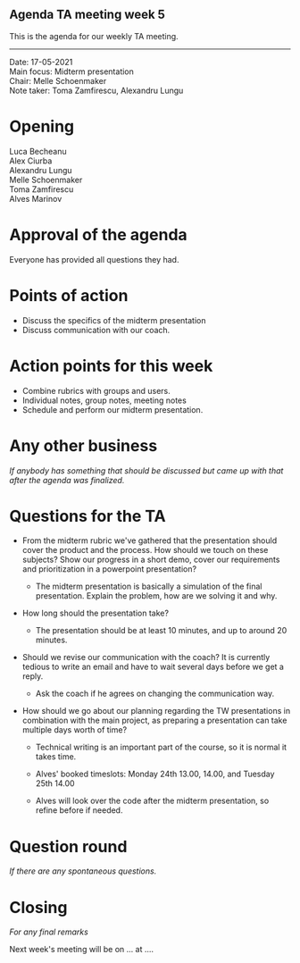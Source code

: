## Agenda TA meeting week 5

This is the agenda for our weekly TA meeting.

---

Date:           17-05-2021\
Main focus:     Midterm presentation\
Chair:          Melle Schoenmaker\
Note taker:     Toma Zamfirescu, Alexandru Lungu


# Opening

Luca Becheanu\
Alex Ciurba\
Alexandru Lungu\
Melle Schoenmaker\
Toma Zamfirescu\
Alves Marinov

# Approval of the agenda
Everyone has provided all questions they had.

# Points of action

- Discuss the specifics of the midterm presentation
- Discuss communication with our coach.

# Action points for this week

- Combine rubrics with groups and users.
- Individual notes, group notes, meeting notes
- Schedule and perform our midterm presentation.

# Any other business
*If anybody has something that should be discussed but came up with that after the agenda was finalized.*

# Questions for the TA

- From the midterm rubric we've gathered that the presentation should cover the product and the process. 
  How should we touch on these subjects? Show our progress in a short demo, cover our requirements and prioritization in a powerpoint presentation?
    - The midterm presentation is basically a simulation of the final presentation. Explain the problem, how are we solving it and why.
- How long should the presentation take?
    - The presentation should be at least 10 minutes, and up to around 20 minutes. 

- Should we revise our communication with the coach? It is currently tedious to write an email and have to wait several days before we get a reply.
    - Ask the coach if he agrees on changing the communication way.
- How should we go about our planning regarding the TW presentations in combination with the main project, as preparing a presentation can take multiple days worth of time?
    - Technical writing is an important part of the course, so it is normal it takes time.

    - Alves' booked timeslots: Monday 24th 13.00, 14.00, and Tuesday 25th 14.00
    - Alves will look over the code after the midterm presentation, so refine before if needed.


# Question round
*If there are any spontaneous questions.*

# Closing
*For any final remarks*

Next week's meeting will be on ... at ....
